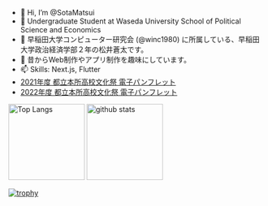 - 👋 Hi, I’m @SotaMatsui
- 👀 Undergraduate Student at Waseda University School of Political Science and Economics
- 🌱 早稲田大学コンピューター研究会 (@winc1980) に所属している、早稲田大学政治経済学部２年の松井蒼太です。
- 💞️ 昔からWeb制作やアプリ制作を趣味にしています。
- 📫 Skills: Next.js, Flutter
- [2021年度 都立本所高校文化祭 電子パンフレット](https://fesbrochure.web.app/#/)
- [2022年度 都立本所高校文化祭 電子パンフレット](https://fes-catalog.web.app/)

<p align="left"> 
  <img alt="Top Langs" height="150px" src="https://github-readme-stats.vercel.app/api/top-langs/?username=sotamatsui&layout=compact&count_private=true&show_icons=true&theme=onedark" />
  <img alt="github stats" height="150px" src="https://github-readme-stats.vercel.app/api?username=sotamatsui&count_private=true&show_icons=true&show_icons=true&theme=onedark" />
</p>

[![trophy](https://github-profile-trophy.vercel.app/?username=sotamatsui&theme=onedark&column=7
)](https://github.com/ryo-ma/github-profile-trophy)
